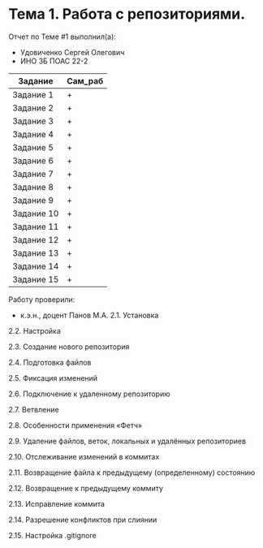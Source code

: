 # Тема 1. Работа с репозиториями.
Отчет по Теме #1 выполнил(а):
- Удовиченко Сергей Олегович
- ИНО ЗБ ПОАС 22-2

| Задание | Сам_раб |
| ------ | ------ |
| Задание 1 | + |
| Задание 2 | + |
| Задание 3 | + |
| Задание 4 | + |
| Задание 5 | + |
| Задание 6 | + |
| Задание 7 | + |
| Задание 8 | + |
| Задание 9 | + |
| Задание 10 | + |
| Задание 11 | + |
| Задание 12 | + |
| Задание 13 | + |
| Задание 14 | + |
| Задание 15 | + |

Работу проверили:
- к.э.н., доцент Панов М.А.
2.1. Установка

2.2. Настройка

2.3. Создание нового репозитория

2.4. Подготовка файлов

2.5. Фиксация изменений

2.6. Подключение к удаленному репозиторию

2.7. Ветвление

2.8. Особенности применения «Фетч»

2.9. Удаление файлов, веток, локальных и удалённых репозиториев

2.10. Отслеживание изменений в коммитах

2.11. Возвращение файла к предыдущему (определенному) состоянию

2.12. Возвращение к предыдущему коммиту

2.13. Исправление коммита

2.14. Разрешение конфликтов при слиянии

2.15. Настройка .gitignore
